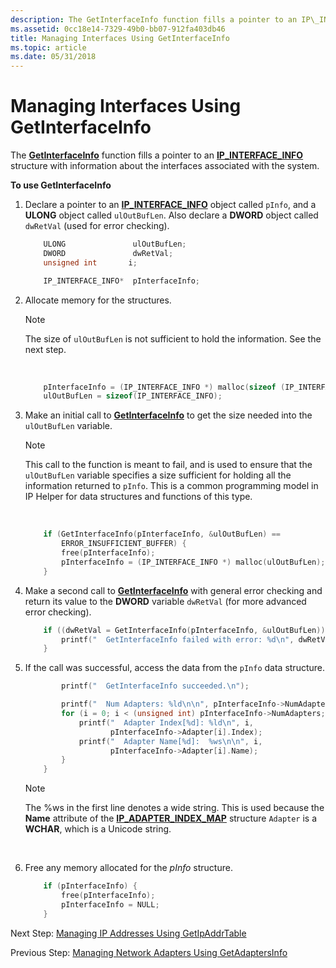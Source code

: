 ```yaml
---
description: The GetInterfaceInfo function fills a pointer to an IP\_INTERFACE\_INFO structure with information about the interfaces associated with the system.
ms.assetid: 0cc18e14-7329-49b0-bb07-912fa403db46
title: Managing Interfaces Using GetInterfaceInfo
ms.topic: article
ms.date: 05/31/2018
---
```


# Managing Interfaces Using GetInterfaceInfo

The [**GetInterfaceInfo**](/windows/desktop/api/Iphlpapi/nf-iphlpapi-getinterfaceinfo) function fills a pointer to an [**IP\_INTERFACE\_INFO**](/windows/desktop/api/Ipexport/ns-ipexport-ip_interface_info) structure with information about the interfaces associated with the system.

**To use GetInterfaceInfo**

1.  Declare a pointer to an [**IP\_INTERFACE\_INFO**](/windows/desktop/api/Ipexport/ns-ipexport-ip_interface_info) object called `pInfo`, and a **ULONG** object called `ulOutBufLen`. Also declare a **DWORD** object called `dwRetVal` (used for error checking).
    ```C++
        ULONG               ulOutBufLen;
        DWORD               dwRetVal;
        unsigned int       i;

        IP_INTERFACE_INFO*  pInterfaceInfo;
    ```

    

2.  Allocate memory for the structures.
    > [!Note]  
    > The size of `ulOutBufLen` is not sufficient to hold the information. See the next step.

     

    ```C++
        pInterfaceInfo = (IP_INTERFACE_INFO *) malloc(sizeof (IP_INTERFACE_INFO));
        ulOutBufLen = sizeof(IP_INTERFACE_INFO);
    
    ```

    

3.  Make an initial call to [**GetInterfaceInfo**](/windows/desktop/api/Iphlpapi/nf-iphlpapi-getinterfaceinfo) to get the size needed into the `ulOutBufLen` variable.
    > [!Note]  
    > This call to the function is meant to fail, and is used to ensure that the `ulOutBufLen` variable specifies a size sufficient for holding all the information returned to `pInfo`. This is a common programming model in IP Helper for data structures and functions of this type.

     

    ```C++
        if (GetInterfaceInfo(pInterfaceInfo, &ulOutBufLen) ==
            ERROR_INSUFFICIENT_BUFFER) {
            free(pInterfaceInfo);
            pInterfaceInfo = (IP_INTERFACE_INFO *) malloc(ulOutBufLen);
        }
    ```

    

4.  Make a second call to [**GetInterfaceInfo**](/windows/desktop/api/Iphlpapi/nf-iphlpapi-getinterfaceinfo) with general error checking and return its value to the **DWORD** variable `dwRetVal` (for more advanced error checking).
    ```C++
        if ((dwRetVal = GetInterfaceInfo(pInterfaceInfo, &ulOutBufLen)) != NO_ERROR) {
            printf("  GetInterfaceInfo failed with error: %d\n", dwRetVal);
        }
    ```

    

5.  If the call was successful, access the data from the `pInfo` data structure.

    ```C++
            printf("  GetInterfaceInfo succeeded.\n");

            printf("  Num Adapters: %ld\n\n", pInterfaceInfo->NumAdapters);
            for (i = 0; i < (unsigned int) pInterfaceInfo->NumAdapters; i++) {
                printf("  Adapter Index[%d]: %ld\n", i,
                       pInterfaceInfo->Adapter[i].Index);
                printf("  Adapter Name[%d]:  %ws\n\n", i,
                       pInterfaceInfo->Adapter[i].Name);
            }
        }
    ```

    

    > [!Note]  
    > The %ws in the first line denotes a wide string. This is used because the **Name** attribute of the [**IP\_ADAPTER\_INDEX\_MAP**](/windows/desktop/api/Ipexport/ns-ipexport-ip_adapter_index_map) structure `Adapter` is a **WCHAR**, which is a Unicode string.

     

6.  Free any memory allocated for the *pInfo* structure.
    ```C++
        if (pInterfaceInfo) {
            free(pInterfaceInfo);
            pInterfaceInfo = NULL;
        }
    ```

    

Next Step: [Managing IP Addresses Using GetIpAddrTable](managing-ip-addresses-using-getipaddrtable.md)

Previous Step: [Managing Network Adapters Using GetAdaptersInfo](managing-network-adapters-using-getadaptersinfo.md)

 

 



